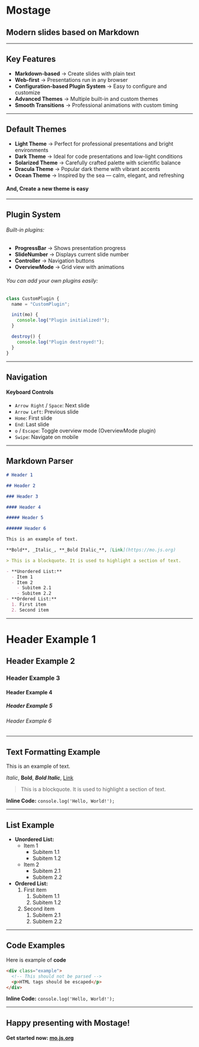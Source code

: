 # Mostage

## Modern slides based on Markdown

---

## Key Features

- **Markdown-based** → Create slides with plain text
- **Web-first** → Presentations run in any browser
- **Configuration-based Plugin System** → Easy to configure and customize
- **Advanced Themes** → Multiple built-in and custom themes
- **Smooth Transitions** → Professional animations with custom timing

---

## Default Themes

- **Light Theme** → Perfect for professional presentations and bright environments
- **Dark Theme** → Ideal for code presentations and low-light conditions
- **Solarized Theme** → Carefully crafted palette with scientific balance
- **Dracula Theme** → Popular dark theme with vibrant accents
- **Ocean Theme** → Inspired by the sea — calm, elegant, and refreshing

#### And, Create a new theme is easy

---

## Plugin System

###### Built-in plugins:

- **ProgressBar** → Shows presentation progress
- **SlideNumber** → Displays current slide number
- **Controller** → Navigation buttons
- **OverviewMode** → Grid view with animations

###### You can add your own plugins easily:

```javascript
class CustomPlugin {
  name = "CustomPlugin";

  init(mo) {
    console.log("Plugin initialized!");
  }

  destroy() {
    console.log("Plugin destroyed!");
  }
}
```

---

## Navigation

#### Keyboard Controls

- `Arrow Right` / `Space`: Next slide
- `Arrow Left`: Previous slide
- `Home`: First slide
- `End`: Last slide
- `o` / `Escape`: Toggle overview mode (OverviewMode plugin)
- `Swipe`: Navigate on mobile

---

## Markdown Parser

```markdown
# Header 1

## Header 2

### Header 3

#### Header 4

##### Header 5

###### Header 6

This is an example of text.

**Bold**, _Italic_, **_Bold Italic_**, [Link](https://mo.js.org)

> This is a blockquote. It is used to highlight a section of text.

- **Unordered List:**
  - Item 1
  - Item 2
    - Subitem 2.1
    - Subitem 2.2
- **Ordered List:**
  1. First item
  2. Second item
```

---

# Header Example 1

## Header Example 2

### Header Example 3

#### Header Example 4

##### Header Example 5

###### Header Example 6

---

## Text Formatting Example

This is an example of text.

_Italic_, **Bold**, **_Bold Italic_**, [Link](https://mo.js.org)

> This is a blockquote. It is used to highlight a section of text.

**Inline Code:** `console.log('Hello, World!');`

---

## List Example

- **Unordered List:**
  - Item 1
    - Subitem 1.1
    - Subitem 1.2
  - Item 2
    - Subitem 2.1
    - Subitem 2.2
- **Ordered List:**
  1. First item
     1. Subitem 1.1
     2. Subitem 1.2
  2. Second item
     1. Subitem 2.1
     2. Subitem 2.2

---

## Code Examples

Here is example of **code**

```html
<div class="example">
  <!-- This should not be parsed -->
  <p>HTML tags should be escaped</p>
</div>
```

**Inline Code:** `console.log('Hello, World!');`

---

## Happy presenting with Mostage!

#### **Get started now:** [mo.js.org](https://mo.js.org)
